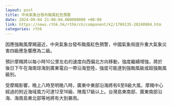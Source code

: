```yaml
---
layout: post
title: 中央氣象台發布颱風紅色預警
date: 2024-09-04 21:08:04.000000000 +08:00
link: https://news.rthk.hk/rthk/ch/component/k2/1769135-20240904.htm
categories: rthk
---
```


因應強颱風摩羯逼近，中央氣象台發布颱風紅色預警，中國氣象局提升重大氣象災害四級應急響應為二級。

預計摩羯將以每小時10公里左右的速度向西偏北方向移動，強度繼續增強，將於後日下午在海南琼海到廣東電白一帶沿海登陸，強度可能達到強颱風級或超強颱風級別。

受摩羯影響，晚上八時至明晚八時，廣東中東部沿海將有6至8級大風，摩羯中心經過的附近海域風力可達12至16級、陣風17級以上。台灣島東南部、廣東南部沿海、海南島東北部等地將有大到暴雨。
